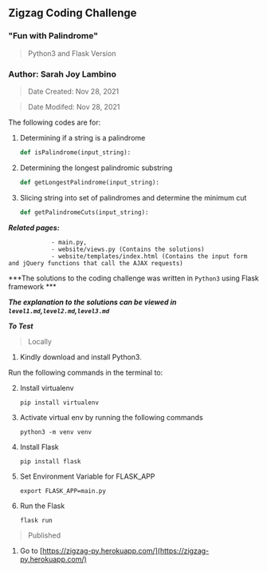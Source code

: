 ## Zigzag Coding Challenge

### "Fun with Palindrome"
> Python3 and Flask Version
> 
### Author: Sarah Joy Lambino

> Date Created: Nov 28, 2021

> Date Modifed: Nov 28, 2021


The following codes are for:

1.  Determining if a string is a palindrome
    ```python
    def isPalindrome(input_string):
    ```

2.  Determining the longest palindromic substring
    ```python
    def getLongestPalindrome(input_string):
    ```

3.  Slicing string into set of palindromes and determine the minimum cut
    ```python
    def getPalindromeCuts(input_string):
    ```


***Related pages:*** 

                - main.py, 
                - website/views.py (Contains the solutions)
                - website/templates/index.html (Contains the input form and jQuery functions that call the AJAX requests)

***The solutions to the coding challenge was written in `Python3` using Flask framework ***

***The explanation to the solutions can be viewed in `level1.md`,`level2.md`,`level3.md`***


***To Test***

> Locally
1. Kindly download and install Python3.

Run the following commands in the terminal to: 

2.  Install virtualenv

    `pip install virtualenv`
3. Activate virtual env by running the following commands

    `python3 -m venv venv`
4. Install Flask
   
    `pip install flask`

5. Set Environment Variable for FLASK_APP

    `export FLASK_APP=main.py`

6. Run the Flask

    `flask run`


> Published
1. Go to [https://zigzag-py.herokuapp.com/](https://zigzag-py.herokuapp.com/)